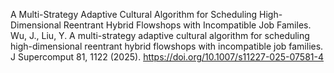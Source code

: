 A Multi-Strategy Adaptive Cultural Algorithm for Scheduling High-Dimensional Reentrant Hybrid Flowshops with Incompatible Job Familes.
Wu, J., Liu, Y. A multi-strategy adaptive cultural algorithm for scheduling high-dimensional reentrant hybrid flowshops with incompatible job families. J Supercomput 81, 1122 (2025). https://doi.org/10.1007/s11227-025-07581-4

